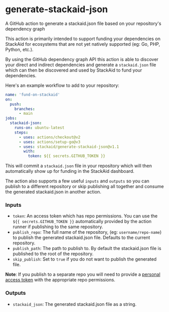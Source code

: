 # generate-stackaid-json

A GitHub action to generate a stackaid.json file based on your repository's dependency graph

This action is primarily intended to support funding your dependencies on StackAid for ecosystems that are not yet natively supported (eg: Go, PHP, Python, etc.).

By using the GitHub dependency graph API this action is able to discover your direct and indirect dependencies and generate a `stackaid.json` file which can then be discovered and used by StackAid to fund your dependencies.

Here's an example workflow to add to your repository:

```yaml
name: 'fund-on-stackaid'
on:
  push:
    branches:
      - main
jobs:
  stackaid-json:
    runs-on: ubuntu-latest
    steps:
      - uses: actions/checkout@v2
      - uses: actions/setup-go@v3
      - uses: stackaid/generate-stackaid-json@v1.1
        with:
          token: ${{ secrets.GITHUB_TOKEN }}
```

This will commit a `stackaid.json` file in your repository which will then automatically show up for funding in the StackAid dashboard.

The action also supports a few useful `inputs` and `outputs` so you can publish to a different repository or skip publishing all together and consume the generated stackaid.json in another action.

### Inputs

- `token`: An access token which has repo permissions. You can use the `${{ secrets.GITHUB_TOKEN }}` automatically provided by the action runner if publishing to the same repository.
- `publish_repo`: The full name of the repository, (eg: `username/repo-name`) to publish the generated stackaid.json file. Defaults to the current repository.
- `publish_path`: The path to publish to. By default the stackaid.json file is published to the root of the repository.
- `skip_publish`: Set to `true` if you do not want to publish the generated file.

**Note**: If you publish to a separate repo you will need to provide a [personal access token](https://docs.github.com/en/authentication/keeping-your-account-and-data-secure/creating-a-personal-access-token) with the appropriate repo permissions.

### Outputs

- `stackaid_json`: The generated stackaid.json file as a string.
